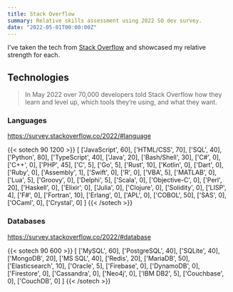 ```yaml
---
title: Stack Overflow
summary: Relative skills assessment using 2022 SO dev survey.
date: "2022-05-01T00:00:00Z"
---
```


I've taken the tech from [Stack Overflow][1] and showcased my relative strength
for each.

## Technologies

> In May 2022 over 70,000 developers told Stack Overflow how they learn
> and level up, which tools they’re using, and what they want.

### Languages

https://survey.stackoverflow.co/2022/#language

{{< sotech 90 1200 >}}
[
    ['JavaScript', 60],
    ['HTML/CSS',   70],
    ['SQL',        40],
    ['Python',     80],
    ['TypeScript', 40],
    ['Java',       20],
    ['Bash/Shell', 30],
    ['C#',          0],
    ['C++',         0],
    ['PHP',        45],
    ['C',           5],
    ['Go',          5],
    ['Rust',       10],
    ['Kotlin',      0],
    ['Dart',        0],
    ['Ruby',        0],
    ['Assembly',    1],
    ['Swift',       0],
    ['R',           0],
    ['VBA',         5],
    ['MATLAB',      0],
    ['Lua',         5],
    ['Groovy',      0],
    ['Delphi',      5],
    ['Scala',       0],
    ['Objective-C', 0],
    ['Perl',       20],
    ['Haskell',     0],
    ['Elixir',      0],
    ['Julia',       0],
    ['Clojure',     0],
    ['Solidity',    0],
    ['LISP',        4],
    ['F#',          0],
    ['Fortran',    10],
    ['Erlang',      0],
    ['APL',         0],
    ['COBOL',      50],
    ['SAS',         0],
    ['OCaml',       0],
    ['Crystal',     0]
]
{{< /sotech >}}

### Databases

https://survey.stackoverflow.co/2022/#database

{{< sotech 90 600 >}}
[
    ['MySQL',      60],
    ['PostgreSQL', 40],
    ['SQLite',     40],
    ['MongoDB',    20],
    ['MS SQL',     40],
    ['Redis',      20],
    ['MariaDB',    50],
    ['Elasticsearch', 10],
    ['Oracle',      5],
    ['Firebase',    0],
    ['DynamoDB',    0],
    ['Firestore',   0],
    ['Cassandra',   0],
    ['Neo4j',       0],
    ['IBM DB2',     5],
    ['Couchbase',   0],
    ['CouchDB',     0]
]
{{< /sotech >}}


[1]: https://stackoverflow.com/
